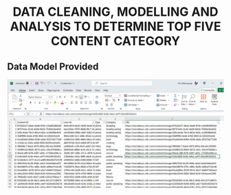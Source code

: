 # <p align='center'> DATA CLEANING, MODELLING AND ANALYSIS TO DETERMINE TOP FIVE CONTENT CATEGORY

## Data Model Provided

![alt text](https://github.com/omabogun/Data-Analysis_Project-1/blob/main/images/project1_msexcel1.png "Logo Title Text 1")
